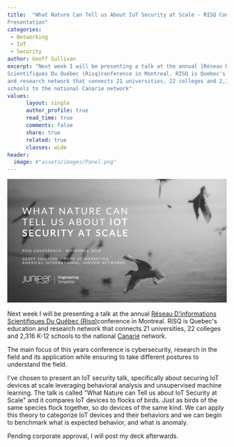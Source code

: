 ```yaml
---
title:  "What Nature Can Tell us About IoT Security at Scale - RISQ Conference
Presentation"
categories:
 - Networking
 - IoT
 - Security
author: Geoff Sullivan
excerpt: "Next week I will be presenting a talk at the annual [Réseau D'informations
Scientifiques Du Québec (Risq)conference in Montreal. RISQ is Quebec's education
and research network that connects 21 universities, 22 colleges and 2,316 K-12
schools to the national Canarie network"
values:
      layout: single
      author_profile: true
      read_time: true
      comments: false
      share: true
      related: true
      classes: wide
header:
  image: #"assets/images/Panel.png"
---
```

![RISQ](/assets/images/risq.png "RISQ")

Next week I will be presenting a talk at the annual [Réseau D'informations
Scientifiques Du Québec (Risq)](http://colloque.risq.quebec)conference in
Montreal. RISQ is Quebec's education and research network that connects 21
universities, 22 colleges and 2,316 K-12 schools to the national
[Canarie](https://www.canarie.ca/) network.

The main focus of this years conference is cybersecurity, research in the field
and its application while ensuring to take different postures to understand the
field.

I've chosen to present an IoT security talk, specifically about securing
IoT devices at scale leveraging behavioral analysis and unsupervised machine
learning. The talk is called "What Nature can Tell us about IoT Security at
Scale" and it compares IoT devices to flocks of birds. Just as birds of the same
species flock together, so do devices of the same kind. We can apply this theory
to categorize IoT devices and their behaviors and we can begin to benchmark what
is expected behavior, and what is anomaly.

Pending corporate approval, I will post my deck afterwards.
